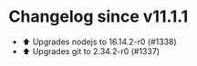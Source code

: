 # Changelog since v11.1.1
- ⬆️ Upgrades nodejs to 16.14.2-r0 (#1338) 
- ⬆️ Upgrades git to 2.34.2-r0 (#1337) 
